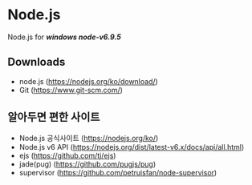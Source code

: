 # Node.js #

Node.js for ***windows node-v6.9.5***

Downloads
-
- node.js (https://nodejs.org/ko/download/)
- Git (https://www.git-scm.com/)

알아두면 편한 사이트
-
- Node.js 공식사이트 (https://nodejs.org/ko/)
- Node.js v6 API (https://nodejs.org/dist/latest-v6.x/docs/api/all.html)
- ejs (https://github.com/tj/ejs)
- jade(pug) (https://github.com/pugjs/pug)
- supervisor (https://github.com/petruisfan/node-supervisor)
